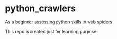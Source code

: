 # python_crawlers
As a beginner assessing python skills in web spiders

This repo is created just for learning purpose
